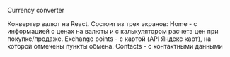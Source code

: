 Currency converter

Конвертер валют на React.
Состоит из трех экранов:
Home - с информацией о ценах на валюты и с калькулятором расчета цен при покупке/продаже.
Exchange points - с картой (API Яндекс карт), на которой отмечены пункты обмена.
Contacts - с контактными данными
